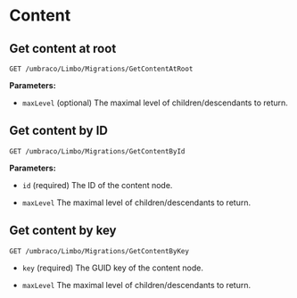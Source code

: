# Content



## Get content at root

```
GET /umbraco/Limbo/Migrations/GetContentAtRoot
```

**Parameters:**

- `maxLevel` (optional)
The maximal level of children/descendants to return.



## Get content by ID

```
GET /umbraco/Limbo/Migrations/GetContentById
```

**Parameters:**

- `id` (required)
The ID of the content node.

- `maxLevel`
The maximal level of children/descendants to return.



## Get content by key

```
GET /umbraco/Limbo/Migrations/GetContentByKey
```

- `key` (required)
The GUID key of the content node.

- `maxLevel`
The maximal level of children/descendants to return.

